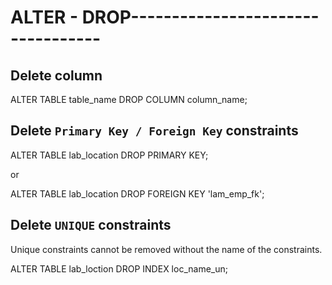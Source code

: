 # ALTER - DROP----------------------------------
## Delete column
ALTER TABLE table_name
DROP COLUMN column_name;


## Delete `Primary Key / Foreign Key` constraints
ALTER TABLE lab_location
DROP PRIMARY KEY;

or

ALTER TABLE lab_location
DROP FOREIGN KEY 'lam_emp_fk';

## Delete `UNIQUE` constraints

Unique constraints cannot be removed without the name of the constraints.

ALTER TABLE lab_loction
DROP INDEX loc_name_un;
